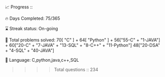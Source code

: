 📈 Progress ::

🔥 Days Completed: 75/365

⌛ Streak status: On-going 

🧩 Total problems solved: 70[ "C" ] + 
                            64[ "Python" ] + 
                             56["55-C" + "1-JAVA"] + 
                              60["20-C" + "7-JAVA" + "13-SQL" + "8-C++" + "11-Python"]
                                48["20-DSA" + "4-SQL" + "40-JAVA"]



💬 Language: C,python,java,c++,SQL


>>>>Total questions :: 234